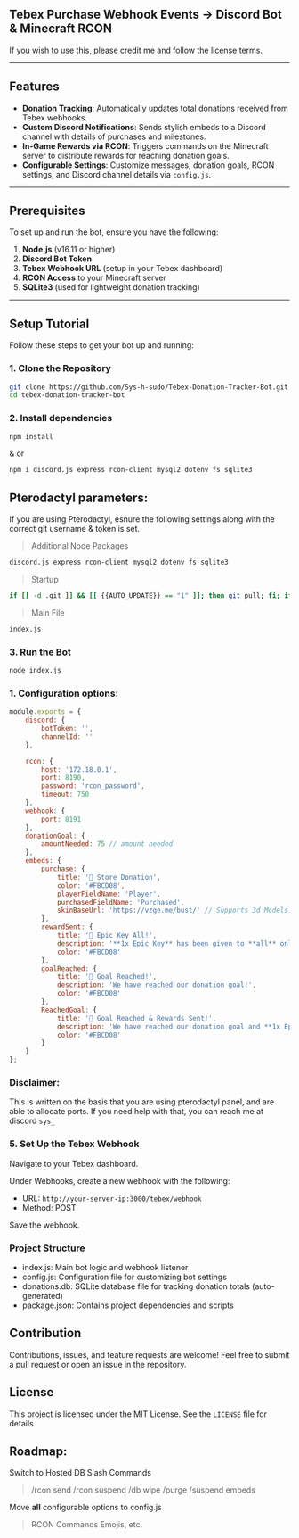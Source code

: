 ## Tebex Purchase Webhook Events -> Discord Bot & Minecraft RCON

If you wish to use this, please credit me and follow the license terms.

---

## Features

- **Donation Tracking**: Automatically updates total donations received from Tebex webhooks.
- **Custom Discord Notifications**: Sends stylish embeds to a Discord channel with details of purchases and milestones.
- **In-Game Rewards via RCON**: Triggers commands on the Minecraft server to distribute rewards for reaching donation goals.
- **Configurable Settings**: Customize messages, donation goals, RCON settings, and Discord channel details via `config.js`.

---

## Prerequisites

To set up and run the bot, ensure you have the following:

1. **Node.js** (v16.11 or higher)
2. **Discord Bot Token**
3. **Tebex Webhook URL** (setup in your Tebex dashboard)
4. **RCON Access** to your Minecraft server
5. **SQLite3** (used for lightweight donation tracking)

---

## Setup Tutorial

Follow these steps to get your bot up and running:

### 1. Clone the Repository

```bash
git clone https://github.com/Sys-h-sudo/Tebex-Donation-Tracker-Bot.git
cd tebex-donation-tracker-bot
```
### 2. Install dependencies

```bash
npm install
```
& or
```bash
npm i discord.js express rcon-client mysql2 dotenv fs sqlite3
```

## Pterodactyl parameters:

If you are using Pterodactyl, esnure the following settings along with the correct git username & token is set.

> Additional Node Packages
```bash
discord.js express rcon-client mysql2 dotenv fs sqlite3
```

> Startup
```bash
if [[ -d .git ]] && [[ {{AUTO_UPDATE}} == "1" ]]; then git pull; fi; if [[ ! -z ${NODE_PACKAGES} ]]; then /usr/local/bin/npm install ${NODE_PACKAGES}; fi; if [[ ! -z ${UNNODE_PACKAGES} ]]; then /usr/local/bin/npm uninstall ${UNNODE_PACKAGES}; fi; if [ -f /home/container/package.json ]; then /usr/local/bin/npm install; fi; if [[ "${MAIN_FILE}" == "*.js" ]]; then /usr/local/bin/node "/home/container/${MAIN_FILE}" ${NODE_ARGS}; else /usr/local/bin/ts-node --esm "/home/container/${MAIN_FILE}" ${NODE_ARGS}; fi
```

> Main File

```bash
index.js
```

### 3. Run the Bot
```bash
node index.js
```

### 1. Configuration options:

```javascript
module.exports = {
    discord: {
        botToken: '',
        channelId: '' 
    },

    rcon: {
        host: '172.18.0.1',
        port: 8190,
        password: 'rcon_password',
        timeout: 750
    },
    webhook: {
        port: 8191
    },
    donationGoal: {
        amountNeeded: 75 // amount needed
    },
    embeds: {
        purchase: {
            title: '🎉 Store Donation',
            color: '#FBCD08',
            playerFieldName: 'Player',
            purchasedFieldName: 'Purchased',
            skinBaseUrl: 'https://vzge.me/bust/' // Supports 3d Models.
        },
        rewardSent: {
            title: '🎉 Epic Key All!',
            description: '**1x Epic Key** has been given to **all** online players!',
            color: '#FBCD08'
        },
        goalReached: {
            title: '🎉 Goal Reached!',
            description: 'We have reached our donation goal!',
            color: '#FBCD08'
        },
        ReachedGoal: {
            title: '🎉 Goal Reached & Rewards Sent!',
            description: 'We have reached our donation goal and **1x Epic Key** has been given to **all** online players!',
            color: '#FBCD08' 
        }
    }
};

```
### Disclaimer:

This is written on the basis that you are using pterodactyl panel, and are able to allocate ports. If you need help with that, you can reach me at discord ``sys_``

### 5. Set Up the Tebex Webhook

Navigate to your Tebex dashboard.

Under Webhooks, create a new webhook with the following:
- URL: `http://your-server-ip:3000/tebex/webhook`
- Method: POST

Save the webhook.

### Project Structure
- index.js: Main bot logic and webhook listener
- config.js: Configuration file for customizing bot settings
- donations.db: SQLite database file for tracking donation totals (auto-generated)
- package.json: Contains project dependencies and scripts

## Contribution
Contributions, issues, and feature requests are welcome! Feel free to submit a pull request or open an issue in the repository.

## License
This project is licensed under the MIT License. See the `LICENSE` file for details.


## Roadmap:

Switch to Hosted DB
Slash Commands
> /rcon send
> /rcon suspend
> /db wipe
> /purge
> /suspend embeds

Move **all** configurable options to config.js
> RCON Commands
> Emojis, etc.

